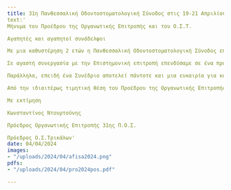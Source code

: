 ```yaml
---
title: 31η Πανθεσσαλική Οδοντοστοματολογική Σύνοδος στις 19-21 Απριλίου, 2024 
text:' 
Μήνυμα του Προέδρου της Οργανωτικής Επιτροπής και του Ο.Σ.Τ.

Αγαπητές και αγαπητοί συνάδελφοι

Με μια καθυστέρηση 2 ετών η Πανθεσσαλική Οδοντοστοματολογική Σύνοδος επιστρέφει στην γενέτειρα πόλη του Ασκληπιού. Μετά από 30 και πλέον χρόνια πετυχημένης πορείας είναι μάλλον περιττό να τονίσουμε την αξία της και την εξέχουσα θέση της στις περιφερειακές-και όχι μόνο- συνόδους της χώρας.

Σε αγαστή συνεργασία με την Επιστημονική επιτροπή επενδύσαμε σε ένα πρόγραμμα που δεν καλύπτει απλώς όλο το φάσμα των σύγχρονων εξελίξεων στην επιστήμη μας αλλά δίνει έμφαση στην μετουσίωση της θεωρητικής γνώσης σε καθημερινή κλινική πράξη. Γι αυτό και το πρόγραμμα είναι πλούσιο τόσο σε εισηγήσεις όσο και σε κλινικά φροντιστήρια και πρακτικά σεμινάρια.

Παράλληλα, επειδή ένα Συνέδριο αποτελεί πάντοτε και μια ευκαιρία για κοινωνικές επαφές ήταν εξαρχής απόφασή μας να δώσουμε ένα ιδιαίτερο χρώμα στη διοργάνωση. Έτσι επιλέξαμε για τη διεξαγωγή της τον μοναδικής αισθητικής χώρο του Μύλου Ματσόπουλου και σχεδιάσαμε μια σειρά παράλληλων δράσεων και εκδηλώσεων κοινωνικού και ψυχαγωγικού χαρακτήρα.

Από την ιδιαιτέρως τιμητική θέση του Προέδρου της Οργανωτικής Επιτροπής θέλω να ευχαριστήσω από βάθους καρδιάς όλα τα μέλη της Οργανωτικής Επιτροπής, την Επιστημονική Επιτροπή , τους ομιλητές, τις εταιρείες και την Περιφερειακή Ενότητα Τρικάλων για την έμπρακτη στήριξη της προσπάθειάς μας και φυσικά όλους τους Συνέδρους για την παρουσία τους. Ένα ξεχωριστό ευχαριστώ οφείλουμε στον Δήμο Τρικκαίων και την e-Trikala για την παραχώρηση του χώρου και την βοήθειά τους στη διοργάνωση.

Με εκτίμηση

Κωνσταντίνος Ντουρτούνης

Πρόεδρος Οργανωτικής Επιτροπής 31ης Π.Ο.Σ.

Πρόεδρος Ο.Σ.Τρικάλων'
date: 04/04/2024
images:
- "/uploads/2024/04/afisa2024.png"
pdfs:
- "/uploads/2024/04/pro2024pos.pdf"

---
```

